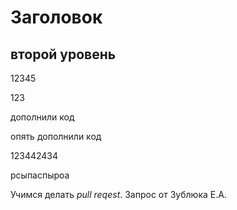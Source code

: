 # Заголовок

## второй уровень

12345

123

дополнили код

опять дополнили код

123442434

рсыпаспыроа

Учимся делать *pull reqest*. Запрос от Зублюка Е.А.